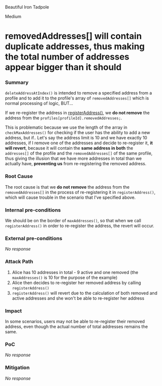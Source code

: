 Beautiful Iron Tadpole

Medium

# removedAddresses[] will contain duplicate addresses, thus making the total number of addresses appear bigger than it should

### Summary

`deleteAddressAtIndex()` is intended to remove a specified address from a profile and to add it to the profile's array of `removedAddresses[]` which is normal processing of logic, BUT...

If we re-register the address in [registerAddress()](https://github.com/sherlock-audit/2024-10-ethos-network/blob/main/ethos/packages/contracts/contracts/EthosProfile.sol#L373), we **do not remove** the address from the `profiles[profileId].removedAddresses;`.

This is problematic because we use the length of the array in `checkMaxAddresses()` for checking if the user has the ability to add a new address, but if.. 
Let's say the address limit is 10 and we have exactly 10 addresses, if I remove one of the addresses and decide to re-register it,
 **it will revert**, because it will contain the **same address in both** the `addresses[]` of the profile and the `removedAddresses[]` of the same profile, thus giving the illusion that we have more addresses in total than we actually have, **preventing us** from re-registering the removed address.

### Root Cause

The root cause is that we **do not remove** the address from the `removedAddresses[]` in the process of re-registering it in `registerAddress()`, which will cause trouble in the scenario that I've specified above.

### Internal pre-conditions

We should be on the border of `maxAddresses()`, so that when we call `registerAddress()` in order to re-register the address, 
the revert will occur.

### External pre-conditions

_No response_

### Attack Path

1. Alice has 10 addresses in total - 9 active and one removed (the `maxAddresses()` is 10 for the purpose of the example)
2. Alice then decides to re-register her removed address by calling `registerAddress()`
3. `registerAddress()` will revert due to the calculation of both removed and active addresses and she won't be able to re-register her address

### Impact

In some scenarios, users may not be able to re-register their removed address, even though the actual number of total addresses remains the same.

### PoC

_No response_

### Mitigation

_No response_